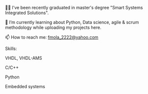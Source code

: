 👩‍🎓 I've been recently graduated in master's degree "Smart Systems Integrated Solutions".

🌱 I’m currently learning about Python, Data science, agile & scrum methodology while uploading my projects here.

📫 How to reach me: fmola_2222@yahoo.com

Skills:

VHDL, VHDL-AMS

C/C++

Python

Embedded systems 

<!--
**Fate-mola/Fate-mola** is a ✨ _special_ ✨ repository because its `README.md` (this file) appears on your GitHub profile.

Here are some ideas to get you started:

- 🔭 I’m currently working on ...
- 🌱 I’m currently learning about Python, Data science
- 👯 I’m looking to collaborate on ...
- 🤔 I’m looking for help with ...
- 💬 Ask me about ...
- 📫 How to reach me: fmola_2222@yahoo.com
- 😄 Pronouns: ...
- ⚡ Fun fact: ...
-->
